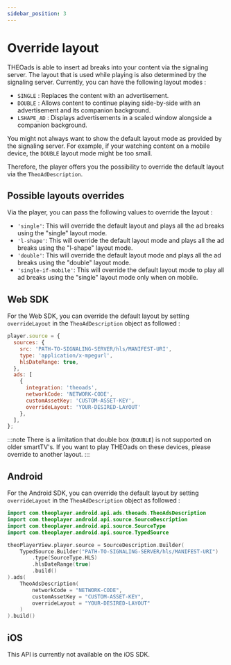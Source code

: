 ```yaml
---
sidebar_position: 3
---
```


# Override layout

THEOads is able to insert ad breaks into your content via the signaling server. The layout that is used while playing is 
also determined by the signaling server. Currently, you can have the following layout modes :

* `SINGLE` : Replaces the content with an advertisement.
* `DOUBLE` : Allows content to continue playing side-by-side with an advertisement and its companion background.
* `LSHAPE_AD` : Displays advertisements in a scaled window alongside a companion background.

You might not always want to show the default layout mode as provided by the signaling server. For example, if your watching 
content on a mobile device, the `DOUBLE` layout mode might be too small. 

Therefore, the player offers you the possibility to override the default layout via the `TheoAdDescription`.

## Possible layouts overrides

Via the player, you can pass the following values to override the layout :

 - `'single'`: This will override the default layout and plays all the ad breaks using the "single" layout mode.
 - `'l-shape'`: This will override the default layout mode and plays all the ad breaks using the "l-shape" layout mode.
 - `'double'`: This will override the default layout mode and plays all the ad breaks using the "double" layout mode.
 - `'single-if-mobile'`: This will override the default layout mode to play all ad breaks using the "single" layout mode only when on mobile.

## Web SDK

For the Web SDK, you can override the default layout by setting `overrideLayout` in the `TheoAdDescription` object as followed : 

```javascript
player.source = {
  sources: {
    src: 'PATH-TO-SIGNALING-SERVER/hls/MANIFEST-URI',
    type: 'application/x-mpegurl',
    hlsDateRange: true,
  },
  ads: [
    {
      integration: 'theoads',
      networkCode: 'NETWORK-CODE',
      customAssetKey: 'CUSTOM-ASSET-KEY',
      overrideLayout: 'YOUR-DESIRED-LAYOUT'
    },
  ],
};
```

:::note
 There is a limitation that double box (`DOUBLE`) is not supported on older smartTV's. If you want to play THEOads on these devices, please override to another layout.
:::

## Android

For the Android SDK, you can override the default layout by setting `overrideLayout` in the `TheoAdDescription` object as followed :

```kotlin
import com.theoplayer.android.api.ads.theoads.TheoAdsDescription
import com.theoplayer.android.api.source.SourceDescription
import com.theoplayer.android.api.source.SourceType
import com.theoplayer.android.api.source.TypedSource

theoPlayerView.player.source = SourceDescription.Builder(
    TypedSource.Builder("PATH-TO-SIGNALING-SERVER/hls/MANIFEST-URI")
        .type(SourceType.HLS)
        .hlsDateRange(true)
        .build()
).ads(
    TheoAdsDescription(
        networkCode = "NETWORK-CODE",
        customAssetKey = "CUSTOM-ASSET-KEY",
        overrideLayout = "YOUR-DESIRED-LAYOUT"
    )
).build()
```

## iOS

This API is currently not available on the iOS SDK.
